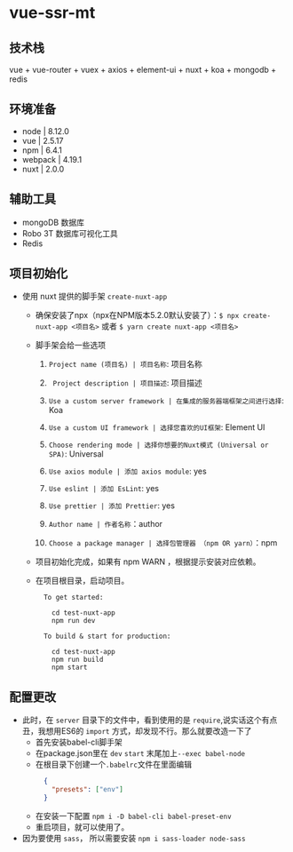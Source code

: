 # vue-ssr-mt
## 技术栈
  vue + vue-router + vuex + axios + element-ui + nuxt + koa + mongodb + redis
## 环境准备
  - node | 8.12.0
  - vue | 2.5.17
  - npm | 6.4.1
  - webpack | 4.19.1
  - nuxt | 2.0.0

## 辅助工具
  - mongoDB 数据库
  - Robo 3T 数据库可视化工具
  - Redis 

## 项目初始化
  - 使用 nuxt 提供的脚手架 `create-nuxt-app`
    - 确保安装了npx（npx在NPM版本5.2.0默认安装了）：`$ npx create-nuxt-app <项目名>` 或者 `$ yarn create nuxt-app <项目名>`

    - 脚手架会给一些选项
      1. `Project name (项目名) | 项目名称`: 项目名称

      2. ` Project description | 项目描述`: 项目描述

      3. `Use a custom server framework | 在集成的服务器端框架之间进行选择`: Koa

      4. `Use a custom UI framework | 选择您喜欢的UI框架`: Element UI

      5. `Choose rendering mode | 选择你想要的Nuxt模式 (Universal or SPA)`: Universal

      6. `Use axios module | 添加 axios module`: yes

      7. `Use eslint | 添加 EsLint`: yes

      8. `Use prettier | 添加 Prettier`: yes

      9. `Author name | 作者名称`：author

      10. `Choose a package manager | 选择包管理器 （npm OR yarn）`：npm 

    - 项目初始化完成，如果有 npm WARN ，根据提示安装对应依赖。
    - 在项目根目录，启动项目。

      ```shell
        To get started:

          cd test-nuxt-app
          npm run dev

        To build & start for production:

          cd test-nuxt-app
          npm run build
          npm start
      ```

## 配置更改
  - 此时，在 `server` 目录下的文件中，看到使用的是 `require`,说实话这个有点丑，我想用ES6的 `import` 方式，却发现不行。那么就要改造一下了
      - 首先安装babel-cli脚手架
      - 在package.json里在 `dev` `start` 末尾加上`--exec babel-node`
      - 在根目录下创建一个`.babelrc`文件在里面编辑
        ```JSON
          {
            "presets": ["env"]
          }
        ```
      - 在安装一下配置 `npm i -D babel-cli babel-preset-env`
      - 重启项目，就可以使用了。
  - 因为要使用 `sass`， 所以需要安装 `npm i sass-loader node-sass`

